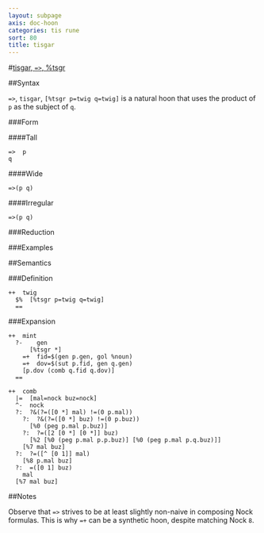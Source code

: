 ```yaml
---
layout: subpage
axis: doc-hoon
categories: tis rune
sort: 80
title: tisgar
---
```




#[tisgar, `=>`, %tsgr](#tsgr)

##Syntax

`=>`, `tisgar`, `[%tsgr p=twig q=twig]` is a natural hoon that
uses the product of `p` as the subject of `q`.

###Form

####Tall

    =>  p
    q

####Wide

    =>(p q)

####Irregular

    =>(p q)

###Reduction

###Examples

##Semantics

###Definition

    ++  twig  
      $%  [%tsgr p=twig q=twig]
      ==

###Expansion

    ++  mint
      ?-    gen
          [%tsgr *]  
        =+  fid=$(gen p.gen, gol %noun)
        =+  dov=$(sut p.fid, gen q.gen)
        [p.dov (comb q.fid q.dov)]
      ==

    ++  comb
      |=  [mal=nock buz=nock]
      ^-  nock
      ?:  ?&(?=([0 *] mal) !=(0 p.mal))
        ?:  ?&(?=([0 *] buz) !=(0 p.buz))
          [%0 (peg p.mal p.buz)]
        ?:  ?=([2 [0 *] [0 *]] buz)
          [%2 [%0 (peg p.mal p.p.buz)] [%0 (peg p.mal p.q.buz)]]
        [%7 mal buz]
      ?:  ?=([^ [0 1]] mal)
        [%8 p.mal buz]
      ?:  =([0 1] buz)
        mal
      [%7 mal buz]

##Notes

Observe that `=>` strives to be at least slightly non-naive in
composing Nock formulas.  This is why `=+` can be a synthetic
hoon, despite matching Nock `8`.
